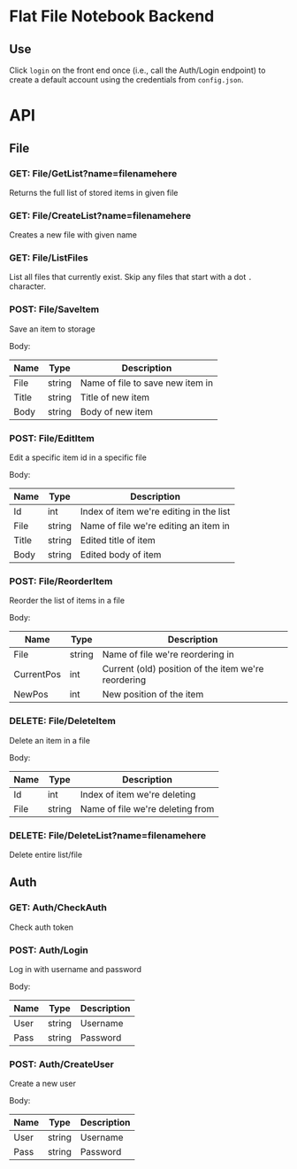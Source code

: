 # Flat File Notebook Backend

## Use

Click `login` on the front end once (i.e., call the Auth/Login endpoint) to create a default account using the credentials from `config.json`.

# API

## File

### GET: File/GetList?name=filenamehere

Returns the full list of stored items in given file

### GET: File/CreateList?name=filenamehere

Creates a new file with given name

### GET: File/ListFiles

List all files that currently exist.
Skip any files that start with a dot `.` character.

### POST: File/SaveItem

Save an item to storage

Body:

| Name  | Type   | Description                      |
| ----- | ------ | -------------------------------- |
| File  | string | Name of file to save new item in |
| Title | string | Title of new item                |
| Body  | string | Body of new item                 |

### POST: File/EditItem

Edit a specific item id in a specific file

Body:

| Name  | Type   | Description                             |
| ----- | ------ | --------------------------------------- |
| Id    | int    | Index of item we're editing in the list |
| File  | string | Name of file we're editing an item in   |
| Title | string | Edited title of item                    |
| Body  | string | Edited body of item                     |

### POST: File/ReorderItem

Reorder the list of items in a file

Body:

| Name       | Type   | Description                                         |
| ---------- | ------ | --------------------------------------------------- |
| File       | string | Name of file we're reordering in                    |
| CurrentPos | int    | Current (old) position of the item we're reordering |
| NewPos     | int    | New position of the item                            |

### DELETE: File/DeleteItem

Delete an item in a file

Body:

| Name | Type   | Description                      |
| ---- | ------ | -------------------------------- |
| Id   | int    | Index of item we're deleting     |
| File | string | Name of file we're deleting from |

### DELETE: File/DeleteList?name=filenamehere

Delete entire list/file

## Auth

### GET: Auth/CheckAuth

Check auth token

### POST: Auth/Login

Log in with username and password

Body:

| Name | Type   | Description |
| ---- | ------ | ----------- |
| User | string | Username    |
| Pass | string | Password    |

### POST: Auth/CreateUser

Create a new user

Body:

| Name | Type   | Description |
| ---- | ------ | ----------- |
| User | string | Username    |
| Pass | string | Password    |
